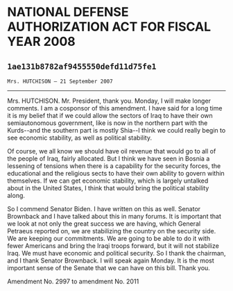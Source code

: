 # NATIONAL DEFENSE AUTHORIZATION ACT FOR FISCAL YEAR 2008
## `1ae131b8782af9455550defd11d75fe1`
`Mrs. HUTCHISON — 21 September 2007`

---


Mrs. HUTCHISON. Mr. President, thank you. Monday, I will make longer 
comments. I am a cosponsor of this amendment. I have said for a long 
time it is my belief that if we could allow the sectors of Iraq to have 
their own semiautonomous government, like is now in the northern part 
with the Kurds--and the southern part is mostly Shia--I think we could 
really begin to see economic stability, as well as political stability.

Of course, we all know we should have oil revenue that would go to 
all of the people of Iraq, fairly allocated. But I think we have seen 
in Bosnia a lessening of tensions when there is a capability for the 
security forces, the educational and the religious sects to have their 
own ability to govern within themselves. If we can get economic 
stability, which is largely untalked about in the United States, I 
think that would bring the political stability along.

So I commend Senator Biden. I have written on this as well. Senator 
Brownback and I have talked about this in many forums. It is important 
that we look at not only the great success we are having, which General 
Petraeus reported on, we are stabilizing the country on the security 
side. We are keeping our commitments. We are going to be able to do it 
with fewer Americans and bring the Iraqi troops forward, but it will 
not stabilize Iraq. We must have economic and political security. So I 
thank the chairman, and I thank Senator Brownback. I will speak again 
Monday. It is the most important sense of the Senate that we can have 
on this bill. Thank you.










Amendment No. 2997 to amendment No. 2011

